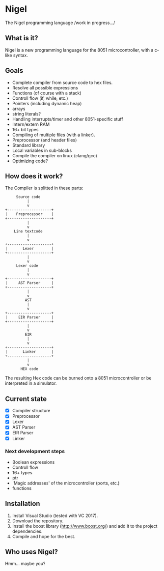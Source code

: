 # Nigel
The Nigel programming language
/work in progress.../

## What is it?
Nigel is a new programming language for the 8051 microcontroller, with a c-like syntax.

## Goals
* Complete compiler from source code to hex files.
* Resolve all possible expressions
* Functions (of course with a stack)
* Controll flow (if, while, etc.)
* Pointers (including dynamic heap)
* arrays
* string literals?
* Handling interrupts/timer and other 8051-specific stuff
* Intern/extern RAM
* 16+ bit types
* Compiling of multiple files (with a linker).
* Preprocessor (and header files)
* Standard library
* Local variables in sub-blocks
* Compile the compiler on linux (clang/gcc)
* Optimizing code?

## How does it work?
The Compiler is splitted in these parts:
```
     Source code
          |
          v
+--------------------+
|    Preprocessor    |
+--------------------+
          |
          v
    Line textcode
          |
          v
+--------------------+
|       Lexer        |
+--------------------+
          |
          v
     Lexer code
          |
          v
+--------------------+
|     AST Parser     |
+--------------------+
          |
          v
         AST
          |
          v
+--------------------+
|     EIR Parser     |
+--------------------+
          |
          v
         EIR
          |
          v
+--------------------+
|       Linker       |
+--------------------+
          |
          v
       HEX code
```
The resulting Hex code can be burned onto a 8051 microcontroller or be interpreted in a simulator.

## Current state
- [x] Compiler structure
- [x] Preprocessor
- [x] Lexer
- [x] AST Parser
- [x] EIR Parser
- [x] Linker

### Next development steps
* Boolean expressions
* Controll flow
* 16+ types
* ptr
* 'Magic addresses' of the microcontroller (ports, etc.)
* functions

## Installation
1. Install Visual Studio (tested with VC 2017).
2. Download the repository.
3. Install the boost library (http://www.boost.org/) and add it to the project dependencies.
4. Compile and hope for the best.

## Who uses Nigel?
Hmm... maybe you?
